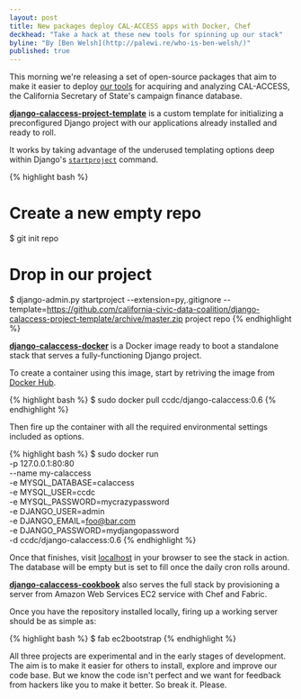 ```yaml
---
layout: post
title: New packages deploy CAL-ACCESS apps with Docker, Chef
deckhead: "Take a hack at these new tools for spinning up our stack"
byline: "By [Ben Welsh](http://palewi.re/who-is-ben-welsh/)"
published: true
---
```


This morning we're releasing a set of open-source packages that aim to make it easier
to deploy [our tools](http://www.californiacivicdata.org/2014/09/24/hello-world/) for acquiring and analyzing CAL-ACCESS, the California Secretary of State's campaign finance database.

**[django-calaccess-project-template](https://github.com/california-civic-data-coalition/django-calaccess-project-template)** is a custom template for initializing a preconfigured Django project with our applications already installed and ready to roll.

It works by taking advantage of the underused templating options deep within Django's [``startproject``](https://docs.djangoproject.com/en/1.7/ref/django-admin/#startproject-projectname-destination) command.

{% highlight bash %}
# Create a new empty repo
$ git init repo

# Drop in our project
$ django-admin.py startproject --extension=py,.gitignore --template=https://github.com/california-civic-data-coalition/django-calaccess-project-template/archive/master.zip project repo
{% endhighlight %}


**[django-calaccess-docker](https://github.com/california-civic-data-coalition/django-calaccess-docker)** is a Docker image ready to boot a standalone stack that serves a fully-functioning Django project.

To create a container using this image, start by retriving the image from [Docker Hub](https://registry.hub.docker.com/u/ccdc/django-calaccess/).

{% highlight bash %}
$ sudo docker pull ccdc/django-calaccess:0.6
{% endhighlight %}

Then fire up the container with all the required environmental settings included as options.

{% highlight bash %}
$ sudo docker run \
    -p 127.0.0.1:80:80 \
    --name my-calaccess \
    -e MYSQL_DATABASE=calaccess \
    -e MYSQL_USER=ccdc \
    -e MYSQL_PASSWORD=mycrazypassword \
    -e DJANGO_USER=admin \
    -e DJANGO_EMAIL=foo@bar.com \
    -e DJANGO_PASSWORD=mydjangopassword \
    -d ccdc/django-calaccess:0.6
{% endhighlight %}

Once that finishes, visit [localhost](http://localhost/) in your browser to see the stack in action. The database will be empty but is set to fill once the daily cron rolls around.

**[django-calaccess-cookbook](https://github.com/california-civic-data-coalition/django-calaccess-cookbook)** also serves the full stack by provisioning a server from Amazon Web Services EC2 service with Chef and Fabric.

Once you have the repository installed locally, firing up a working server should be as simple as:

{% highlight bash %}
$ fab ec2bootstrap
{% endhighlight %}

All three projects are experimental and in the early stages of development. The aim is to
make it easier for others to install, explore and improve our code base. But we know
the code isn't perfect and we want for feedback from hackers like you to make it better. So break it. Please.
